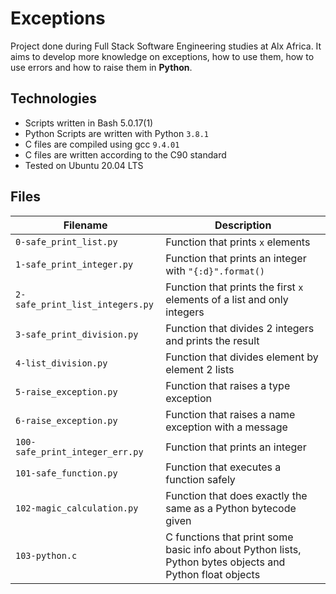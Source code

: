 # Exceptions

Project done during Full Stack Software Engineering studies at Alx Africa. It aims to develop more knowledge on  exceptions, how to use them, how to use errors and how to raise them in **Python**.

## Technologies

- Scripts written in Bash 5.0.17(1)
- Python Scripts are written with Python `3.8.1`
- C files are compiled using gcc `9.4.01`
- C files are written according to the C90 standard
- Tested on Ubuntu 20.04 LTS

## Files

Filename | Description
--- | ---
`0-safe_print_list.py` | Function that prints `x` elements
`1-safe_print_integer.py` | Function that prints an integer with `"{:d}".format()`
`2-safe_print_list_integers.py` | Function that prints the first `x` elements of a list and only integers
`3-safe_print_division.py` | Function that divides 2 integers and prints the result
`4-list_division.py` | Function that divides element by element 2 lists
`5-raise_exception.py` | Function that raises a type exception
`6-raise_exception.py` | Function that raises a name exception with a message
`100-safe_print_integer_err.py` | Function that prints an integer
`101-safe_function.py` | Function that executes a function safely
`102-magic_calculation.py` | Function that does exactly the same as a Python bytecode given
`103-python.c` | C functions that print some basic info about Python lists, Python bytes objects and Python float objects
